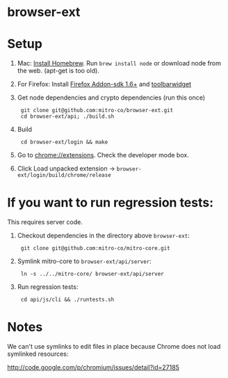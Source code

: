 browser-ext
===========

Setup
=====

1. Mac: [Install Homebrew](http://mxcl.github.io/homebrew/). Run `brew install node` or download node from the web. (apt-get is too old).

2. For Firefox: Install [Firefox Addon-sdk 1.6+](https://github.com/mozilla/addon-sdk/tree/05dab6aeb50918d4c788df9c5da39007b4fca335) and [toolbarwidget](https://github.com/Rob--W/toolbarwidget-jplib)

3. Get node dependencies and crypto dependencies (run this once)

        git clone git@github.com:mitro-co/browser-ext.git
        cd browser-ext/api; ./build.sh

4. Build

        cd browser-ext/login && make

5. Go to [chrome://extensions](chrome://extensions). Check the developer mode box.

6. Click Load unpacked extension -> `browser-ext/login/build/chrome/release`



If you want to run regression tests:
====================================

This requires server code.

1. Checkout dependencies in the directory above `browser-ext`:

        git clone git@github.com:mitro-co/mitro-core.git

2. Symlink mitro-core to `browser-ext/api/server`:

        ln -s ../../mitro-core/ browser-ext/api/server

3. Run regression tests:

        cd api/js/cli && ./runtests.sh


Notes
=====

We can't use symlinks to edit files in place because Chrome does not load symlinked resources:

http://code.google.com/p/chromium/issues/detail?id=27185
